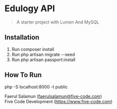 # Edulogy API
> A starter project with Lumen And MySQL

## Installation

1. Run composer install
2. Run php artisan migrate --seed
3. Run php artisan passport:install

## How To Run

php -S localhost:8000 -t public

Faerul Salamun (faerulsalamun@five-code.com)  
Five Code Development (https://www.five-code.com)

